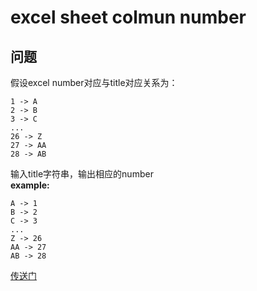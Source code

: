 # excel sheet colmun number
## 问题
假设excel number对应与title对应关系为：
```
1 -> A
2 -> B
3 -> C
...
26 -> Z
27 -> AA
28 -> AB
```
输入title字符串，输出相应的number  
**example:**
```
A -> 1
B -> 2
C -> 3
...
Z -> 26
AA -> 27
AB -> 28
```

[传送门](https://leetcode.com/problems/excel-sheet-column-number/description/)